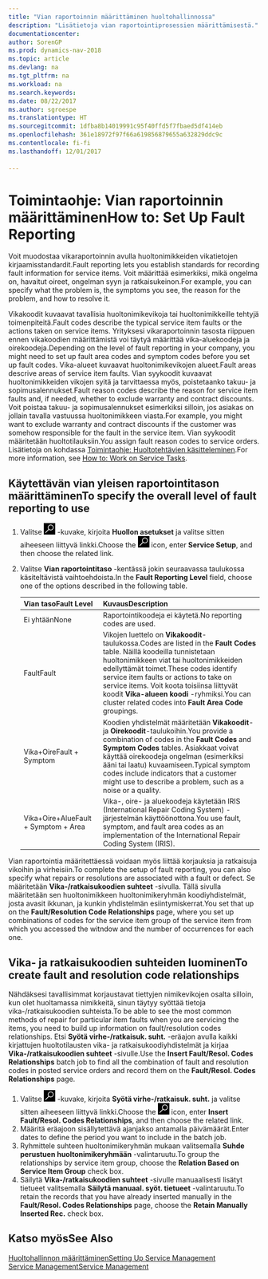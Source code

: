 ```yaml
---
title: "Vian raportoinnin määrittäminen huoltohallinnossa"
description: "Lisätietoja vian raportointiprosessien määrittämisestä."
documentationcenter: 
author: SorenGP
ms.prod: dynamics-nav-2018
ms.topic: article
ms.devlang: na
ms.tgt_pltfrm: na
ms.workload: na
ms.search.keywords: 
ms.date: 08/22/2017
ms.author: sgroespe
ms.translationtype: HT
ms.sourcegitcommit: 1dfba8b14019991c95f40ffd5f7fbaed5df414eb
ms.openlocfilehash: 361e18972f97f66a619856879655a632829ddc9c
ms.contentlocale: fi-fi
ms.lasthandoff: 12/01/2017

---
```


# <a name="how-to-set-up-fault-reporting"></a><span data-ttu-id="a74e8-103">Toimintaohje: Vian raportoinnin määrittäminen</span><span class="sxs-lookup"><span data-stu-id="a74e8-103">How to: Set Up Fault Reporting</span></span>
<span data-ttu-id="a74e8-104">Voit muodostaa vikaraportoinnin avulla huoltonimikkeiden vikatietojen kirjaamisstandardit.</span><span class="sxs-lookup"><span data-stu-id="a74e8-104">Fault reporting lets you establish standards for recording fault information for service items.</span></span> <span data-ttu-id="a74e8-105">Voit määrittää esimerkiksi, mikä ongelma on, havaitut oireet, ongelman syyn ja ratkaisukeinon.</span><span class="sxs-lookup"><span data-stu-id="a74e8-105">For example, you can specify what the problem is, the symptoms you see, the reason for the problem, and how to resolve it.</span></span>  

<span data-ttu-id="a74e8-106">Vikakoodit kuvaavat tavallisia huoltonimikevikoja tai huoltonimikkeille tehtyjä toimenpiteitä.</span><span class="sxs-lookup"><span data-stu-id="a74e8-106">Fault codes describe the typical service item faults or the actions taken on service items.</span></span> <span data-ttu-id="a74e8-107">Yrityksesi vikaraportoinnin tasosta riippuen ennen vikakoodien määrittämistä voi täytyä määrittää vika-aluekoodeja ja oirekoodeja.</span><span class="sxs-lookup"><span data-stu-id="a74e8-107">Depending on the level of fault reporting in your company, you might need to set up fault area codes and symptom codes before you set up fault codes.</span></span> <span data-ttu-id="a74e8-108">Vika-alueet kuvaavat huoltonimikevikojen alueet.</span><span class="sxs-lookup"><span data-stu-id="a74e8-108">Fault areas descrive areas of service item faults.</span></span> <span data-ttu-id="a74e8-109">Vian syykoodit kuvaavat huoltonimikkeiden vikojen syitä ja tarvittaessa myös, poistetaanko takuu- ja sopimusalennukset.</span><span class="sxs-lookup"><span data-stu-id="a74e8-109">Fault reason codes describe the reason for service item faults and, if needed, whether to exclude warranty and contract discounts.</span></span> <span data-ttu-id="a74e8-110">Voit poistaa takuu- ja sopimusalennukset esimerkiksi silloin, jos asiakas on jollain tavalla vastuussa huoltonimikkeen viasta.</span><span class="sxs-lookup"><span data-stu-id="a74e8-110">For example, you might want to exclude warranty and contract discounts if the customer was somehow responsible for the fault in the service item.</span></span> <span data-ttu-id="a74e8-111">Vian syykoodit määritetään huoltotilauksiin.</span><span class="sxs-lookup"><span data-stu-id="a74e8-111">You assign fault reason codes to service orders.</span></span> <span data-ttu-id="a74e8-112">Lisätietoja on kohdassa [Toimintaohje: Huoltotehtävien käsitteleminen](service-how-to-work-on-service-tasks.md).</span><span class="sxs-lookup"><span data-stu-id="a74e8-112">For more information, see [How to: Work on Service Tasks](service-how-to-work-on-service-tasks.md).</span></span>  

## <a name="to-specify-the-overall-level-of-fault-reporting-to-use"></a><span data-ttu-id="a74e8-113">Käytettävän vian yleisen raportointitason määrittäminen</span><span class="sxs-lookup"><span data-stu-id="a74e8-113">To specify the overall level of fault reporting to use</span></span>
1. <span data-ttu-id="a74e8-114">Valitse ![Etsi sivu tai raportti](media/ui-search/search_small.png "Etsi sivu tai raportti -kuvake") -kuvake, kirjoita **Huollon asetukset** ja valitse sitten aiheeseen liittyvä linkki.</span><span class="sxs-lookup"><span data-stu-id="a74e8-114">Choose the ![Search for Page or Report](media/ui-search/search_small.png "Search for Page or Report icon") icon, enter **Service Setup**, and then choose the related link.</span></span> 
2. <span data-ttu-id="a74e8-115">Valitse **Vian raportointitaso** -kentässä jokin seuraavassa taulukossa käsiteltävistä vaihtoehdoista.</span><span class="sxs-lookup"><span data-stu-id="a74e8-115">In the **Fault Reporting Level** field, choose one of the options described in the following table.</span></span>  
  
    |<span data-ttu-id="a74e8-116">**Vian taso**</span><span class="sxs-lookup"><span data-stu-id="a74e8-116">**Fault Level**</span></span>|<span data-ttu-id="a74e8-117">**Kuvaus**</span><span class="sxs-lookup"><span data-stu-id="a74e8-117">**Description**</span></span>|  
    |------------|-------------|  
    |<span data-ttu-id="a74e8-118">Ei yhtään</span><span class="sxs-lookup"><span data-stu-id="a74e8-118">None</span></span> | <span data-ttu-id="a74e8-119">Raportointikoodeja ei käytetä.</span><span class="sxs-lookup"><span data-stu-id="a74e8-119">No reporting codes are used.</span></span>|  
    |<span data-ttu-id="a74e8-120">Fault</span><span class="sxs-lookup"><span data-stu-id="a74e8-120">Fault</span></span> | <span data-ttu-id="a74e8-121">Vikojen luettelo on **Vikakoodit**-taulukossa.</span><span class="sxs-lookup"><span data-stu-id="a74e8-121">Codes are listed in the **Fault Codes** table.</span></span> <span data-ttu-id="a74e8-122">Näillä koodeilla tunnistetaan huoltonimikkeen viat tai huoltonimikkeiden edellyttämät toimet.</span><span class="sxs-lookup"><span data-stu-id="a74e8-122">These codes identify service item faults or actions to take on service items.</span></span> <span data-ttu-id="a74e8-123">Voit koota toisiinsa liittyvät koodit **Vika-alueen koodi** -ryhmiksi.</span><span class="sxs-lookup"><span data-stu-id="a74e8-123">You can cluster related codes into **Fault Area Code** groupings.</span></span>|  
    |<span data-ttu-id="a74e8-124">Vika+Oire</span><span class="sxs-lookup"><span data-stu-id="a74e8-124">Fault + Symptom</span></span> | <span data-ttu-id="a74e8-125">Koodien yhdistelmät määritetään **Vikakoodit**- ja **Oirekoodit**-taulukoihin.</span><span class="sxs-lookup"><span data-stu-id="a74e8-125">You provide a combination of codes in the **Fault Codes** and **Symptom Codes** tables.</span></span> <span data-ttu-id="a74e8-126">Asiakkaat voivat käyttää oirekoodeja ongelman (esimerkiksi ääni tai laatu) kuvaamiseen.</span><span class="sxs-lookup"><span data-stu-id="a74e8-126">Typical symptom codes include indicators that a customer might use to describe a problem, such as a noise or a quality.</span></span>|  
    |<span data-ttu-id="a74e8-127">Vika+Oire+Alue</span><span class="sxs-lookup"><span data-stu-id="a74e8-127">Fault + Symptom + Area</span></span> | <span data-ttu-id="a74e8-128">Vika-, oire- ja aluekoodeja käytetään IRIS (International Repair Coding System) -järjestelmän käyttöönottona.</span><span class="sxs-lookup"><span data-stu-id="a74e8-128">You use fault, symptom, and fault area codes as an implementation of the International Repair Coding System (IRIS).</span></span>|  
  
<span data-ttu-id="a74e8-129">Vian raportointia määritettäessä voidaan myös liittää korjauksia ja ratkaisuja vikoihin ja virheisiin.</span><span class="sxs-lookup"><span data-stu-id="a74e8-129">To complete the setup of fault reporting, you can also specify what repairs or resolutions are associated with a fault or defect.</span></span> <span data-ttu-id="a74e8-130">Se määritetään **Vika-/ratkaisukoodien suhteet** -sivulla. Tällä sivulla määritetään sen huoltonimikkeen huoltonimikeryhmän koodiyhdistelmät, josta avasit ikkunan, ja kunkin yhdistelmän esiintymiskerrat.</span><span class="sxs-lookup"><span data-stu-id="a74e8-130">You set that up on the **Fault/Resolution Code Relationships** page, where you set up combinations of codes for the service item group of the service item from which you accessed the witndow and the number of occurrences for each one.</span></span>

## <a name="to-create-fault-and-resolution-code-relationships"></a><span data-ttu-id="a74e8-131">Vika- ja ratkaisukoodien suhteiden luominen</span><span class="sxs-lookup"><span data-stu-id="a74e8-131">To create fault and resolution code relationships</span></span>
<!--this needs to go in a working with topic-->
<span data-ttu-id="a74e8-132">Nähdäksesi tavallisimmat korjaustavat tiettyjen nimikevikojen osalta silloin, kun olet huoltamassa nimikkeitä, sinun täytyy syöttää tietoja vika-/ratkaisukoodien suhteista.</span><span class="sxs-lookup"><span data-stu-id="a74e8-132">To be able to see the most common methods of repair for particular item faults when you are servicing the items, you need to build up information on fault/resolution codes relationships.</span></span> <span data-ttu-id="a74e8-133">Etsi **Syötä virhe-/ratkaisuk. suht.** -eräajon avulla kaikki kirjattujen huoltotilausten vika- ja ratkaisukoodiyhdistelmät ja kirjaa **Vika-/ratkaisukoodien suhteet** -sivulle.</span><span class="sxs-lookup"><span data-stu-id="a74e8-133">Use the **Insert Fault/Resol. Codes Relationships** batch job to find all the combination of fault and resolution codes in posted service orders and record them on the **Fault/Resol. Codes Relationships** page.</span></span> 
  
1. <span data-ttu-id="a74e8-134">Valitse ![Etsi sivu tai raportti](media/ui-search/search_small.png "Etsi sivu tai raportti -kuvake") -kuvake, kirjoita **Syötä virhe-/ratkaisuk. suht.** ja valitse sitten aiheeseen liittyvä linkki.</span><span class="sxs-lookup"><span data-stu-id="a74e8-134">Choose the ![Search for Page or Report](media/ui-search/search_small.png "Search for Page or Report icon") icon, enter **Insert Fault/Resol. Codes Relationships**, and then choose the related link.</span></span>  
2. <span data-ttu-id="a74e8-135">Määritä eräajoon sisällytettävä ajanjakso antamalla päivämäärät.</span><span class="sxs-lookup"><span data-stu-id="a74e8-135">Enter dates to define the period you want to include in the batch job.</span></span>  
3. <span data-ttu-id="a74e8-136">Ryhmittele suhteen huoltonimikeryhmän mukaan valitsemalla **Suhde perustuen huoltonimikeryhmään** -valintaruutu.</span><span class="sxs-lookup"><span data-stu-id="a74e8-136">To group the relationships by service item group, choose the **Relation Based on Service Item Group** check box.</span></span>  
4. <span data-ttu-id="a74e8-137">Säilytä **Vika-/ratkaisukoodien suhteet** -sivulle manuaalisesti lisätyt tietueet valitsemalla **Säilytä manuaal. syöt. tietueet** -valintaruutu.</span><span class="sxs-lookup"><span data-stu-id="a74e8-137">To retain the records that you have already inserted manually in the **Fault/Resol. Codes Relationships** page, choose the **Retain Manually Inserted Rec.** check box.</span></span>  

## <a name="see-also"></a><span data-ttu-id="a74e8-138">Katso myös</span><span class="sxs-lookup"><span data-stu-id="a74e8-138">See Also</span></span>
[<span data-ttu-id="a74e8-139">Huoltohallinnon määrittäminen</span><span class="sxs-lookup"><span data-stu-id="a74e8-139">Setting Up Service Management</span></span>](service-setup-service.md)  
[<span data-ttu-id="a74e8-140">Service Management</span><span class="sxs-lookup"><span data-stu-id="a74e8-140">Service Management</span></span>](service-service.md)  

